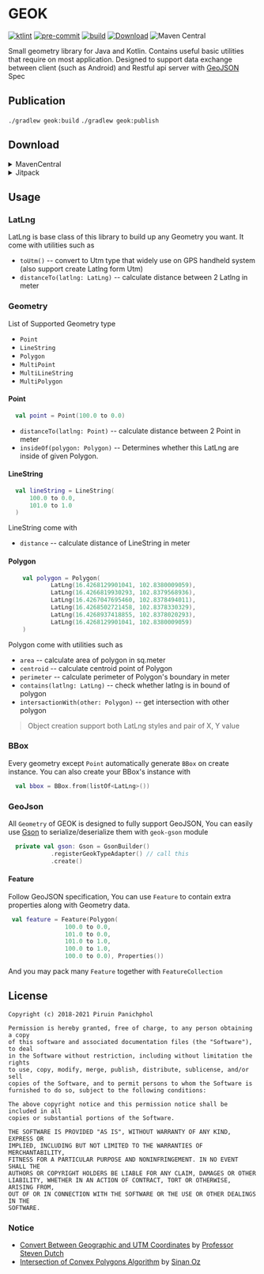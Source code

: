 # GEOK
[![ktlint](https://img.shields.io/badge/code%20style-%E2%9D%A4-FF4081.svg)](https://ktlint.github.io/)
[![pre-commit](https://img.shields.io/badge/pre--commit-enabled-brightgreen?logo=pre-commit&logoColor=white)](https://github.com/pre-commit/pre-commit)
[![build](https://github.com/piruin/geok/actions/workflows/build.yml/badge.svg)](https://github.com/piruin/geok/actions/workflows/build.yml)
[![Download](https://jitpack.io/v/piruin/geok.svg)](https://jitpack.io/#piruin/geok)
![Maven Central](https://img.shields.io/maven-central/v/io.github.piruin/geok)

Small geometry library for Java and Kotlin. Contains useful basic utilities that require on most application. Designed
to support data exchange between client (such as Android) and Restful api server with [GeoJSON](http://geojson.org/)
Spec

## Publication

`./gradlew geok:build`
`./gradlew geok:publish`


## Download

<details>
<summary>MavenCentral</summary>

```groovy
def geokVersion = '1.2.0' //see download badge or latest released tag

repositories {
  mavenCentral()
}

// For multiplatform projects
kotlin {
  sourceSets {
    commonMain {
      dependencies {
        implementation "io.github.piruin:geok:$geokVersion"
      }
    }
  }
}

dependencies {
  // For JVM or JS
  implementation "io.github.piruin:geok:$geokVersion"
  // For JVM only
  implementation "io.github.piruin:geok-gson:$geokVersion" // for work with `gson` library
}
```

</details>
<details>
<summary>Jitpack</summary>

```groovy
def geokVersion = '1.2.0' //see download badge or latest released tag

repositories {
  maven { url 'https://jitpack.io' }
}

// For multiplatform projects
kotlin {
  sourceSets {
    commonMain {
      dependencies {
        implementation "com.github.piruin.geok:geok:$geokVersion"
      }
    }
  }
}

dependencies {
  // For JVM or JS
  implementation "com.github.piruin.geok:geok:$geokVersion"
  // For JVM only
  implementation "com.github.piruin.geok:geok-gson:$geokVersion" // for work with `gson` library
}
```

</details>

## Usage

### LatLng

LatLng is base class of this library to build up any Geometry you want. It come with utilities such as

- `toUtm()` -- convert to Utm type that widely use on GPS handheld system (also support create Latlng form Utm)
- `distanceTo(latlng: LatLng)` -- calculate distance between 2 Latlng in meter

### Geometry

List of Supported Geometry type
- `Point`
- `LineString`
- `Polygon`
- `MultiPoint`
- `MultiLineString`
- `MultiPolygon`

#### Point

```kotlin
  val point = Point(100.0 to 0.0)
```
- `distanceTo(latlng: Point)` -- calculate distance between 2 Point in meter
- `insideOf(polygon: Polygon)` -- Determines whether this LatLng are inside of given Polygon.

#### LineString

```kotlin
  val lineString = LineString(
      100.0 to 0.0,
      101.0 to 1.0
  )
```
LineString come with
- `distance` -- calculate distance of LineString in meter

#### Polygon

```kotlin
    val polygon = Polygon(
            LatLng(16.4268129901041, 102.8380009059),
            LatLng(16.4266819930293, 102.8379568936),
            LatLng(16.4267047695460, 102.8378494011),
            LatLng(16.4268502721458, 102.8378330329),
            LatLng(16.4268937418855, 102.8378020293),
            LatLng(16.4268129901041, 102.8380009059)
    )
```

Polygon come with utilities such as
- `area` -- calculate area of polygon in sq.meter
- `centroid` -- calculate centroid point of Polygon
- `perimeter` -- calculate perimeter of Polygon's boundary in meter
- `contains(latlng: LatLng)` -- check whether latlng is in bound of polygon
- `intersactionWith(other: Polygon)` -- get intersection with other polygon

> Object creation support both LatLng styles and pair of X, Y value

### BBox

Every geometry except `Point` automatically generate `BBox` on create instance.
You can also create your BBox's instance with

```kotlin
  val bbox = BBox.from(listOf<LatLng>())
```

### GeoJson

All `Geometry` of GEOK is designed to fully support GeoJSON,
You can easily use [Gson](https://github.com/google/gson) to serialize/deserialize them with `geok-gson` module

```kotlin
  private val gson: Gson = GsonBuilder()
            .registerGeokTypeAdapter() // call this
            .create()
```

#### Feature

Follow GeoJSON specification, You can use `Feature` to contain extra properties along with Geometry data.

```kotlin
 val feature = Feature(Polygon(
                100.0 to 0.0,
                101.0 to 0.0,
                101.0 to 1.0,
                100.0 to 1.0,
                100.0 to 0.0), Properties())
```

And you may pack many `Feature` together with `FeatureCollection`

## License

    Copyright (c) 2018-2021 Piruin Panichphol

    Permission is hereby granted, free of charge, to any person obtaining a copy
    of this software and associated documentation files (the "Software"), to deal
    in the Software without restriction, including without limitation the rights
    to use, copy, modify, merge, publish, distribute, sublicense, and/or sell
    copies of the Software, and to permit persons to whom the Software is
    furnished to do so, subject to the following conditions:

    The above copyright notice and this permission notice shall be included in all
    copies or substantial portions of the Software.

    THE SOFTWARE IS PROVIDED "AS IS", WITHOUT WARRANTY OF ANY KIND, EXPRESS OR
    IMPLIED, INCLUDING BUT NOT LIMITED TO THE WARRANTIES OF MERCHANTABILITY,
    FITNESS FOR A PARTICULAR PURPOSE AND NONINFRINGEMENT. IN NO EVENT SHALL THE
    AUTHORS OR COPYRIGHT HOLDERS BE LIABLE FOR ANY CLAIM, DAMAGES OR OTHER
    LIABILITY, WHETHER IN AN ACTION OF CONTRACT, TORT OR OTHERWISE, ARISING FROM,
    OUT OF OR IN CONNECTION WITH THE SOFTWARE OR THE USE OR OTHER DEALINGS IN THE
    SOFTWARE.

### Notice

- [Convert Between Geographic and UTM Coordinates](http://www.uwgb.edu/dutchs/UsefulData/ConvertUTMNoOZ.HTM)
  by [Professor Steven Dutch](http://www.uwgb.edu/dutchs/index.htm)
- [Intersection of Convex Polygons Algorithm](https://www.swtestacademy.com/intersection-convex-polygons-algorithm/)
  by [Sinan Oz](https://www.swtestacademy.com/author/sinanoz/)
